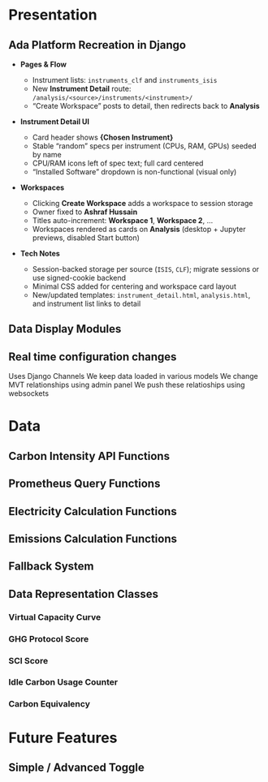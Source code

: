 # Presentation

## Ada Platform Recreation in **Django**
* **Pages & Flow**

  * Instrument lists: `instruments_clf` and `instruments_isis`
  * New **Instrument Detail** route: `/analysis/<source>/instruments/<instrument>/`
  * “Create Workspace” posts to detail, then redirects back to **Analysis**

* **Instrument Detail UI**

  * Card header shows **{Chosen Instrument}**
  * Stable “random” specs per instrument (CPUs, RAM, GPUs) seeded by name
  * CPU/RAM icons left of spec text; full card centered
  * “Installed Software” dropdown is non-functional (visual only)

* **Workspaces**

  * Clicking **Create Workspace** adds a workspace to session storage
  * Owner fixed to **Ashraf Hussain**
  * Titles auto-increment: **Workspace 1**, **Workspace 2**, …
  * Workspaces rendered as cards on **Analysis** (desktop + Jupyter previews, disabled Start button)

* **Tech Notes**

  * Session-backed storage per source (`ISIS`, `CLF`); migrate sessions or use signed-cookie backend
  * Minimal CSS added for centering and workspace card layout
  * New/updated templates: `instrument_detail.html`, `analysis.html`, and instrument list links to detail


## Data Display Modules

## Real time configuration changes
Uses Django Channels
We keep data loaded in various models
We change MVT relationships using admin panel
We push these relatioships using websockets





# Data 





## Carbon Intensity API Functions

## Prometheus Query Functions

## Electricity Calculation Functions

## Emissions Calculation Functions

## Fallback System





## Data Representation Classes 

### Virtual Capacity Curve

### GHG Protocol Score

### SCI Score

### Idle Carbon Usage Counter

### Carbon Equivalency 










# Future Features

## Simple / Advanced Toggle